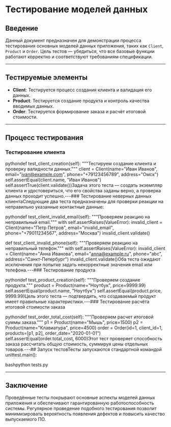 # Тестирование моделей данных

## Введение

Данный документ предназначен для демонстрации процесса тестирования основных моделей данных приложения, таких как `Client`, `Product` и `Order`. Цель тестов — убедиться, что все базовые функции работают корректно и соответствуют требованиям спецификации.

---

## Тестируемые элементы

- **Client**: Тестируется процесс создания клиента и валидация его данных.
- **Product**: Тестируется создание продукта и контроль качества вводимых данных.
- **Order**: Тестируется формирование заказа и расчёт итоговой стоимости.

---

## Процесс тестирования

### Тестирование клиента
pythondef test_client_creation(self):    """Тестируем создание клиента и проверку валидности данных."""    client = Client(name="Иван Иванов", email="ivan@example.com", phone="+79123456789", address="Омск")    self.assertEqual(client.name, "Иван Иванов")    self.assertTrue(client.validate())Задача этого теста — создать экземпляр клиента и удостовериться, что его свойства заданы верно, а проверка данных проходит успешно.---### Тестирование неверных данных клиентаСледующие два теста предназначены для проверки реакции на неправильно указанные контактные данные:

pythondef test_client_invalid_email(self):    """Проверяем реакцию на неправильный email."""    with self.assertRaises(ValueError):        invalid_client = Client(name="Петр Петров", email="invalid_email", phone="+79011234567", address="Москва")        invalid_client.validate()

def test_client_invalid_phone(self):    """Проверяем реакцию на неправильный телефон."""    with self.assertRaises(ValueError):        invalid_client = Client(name="Анна Иванова", email="anna@example.ru", phone="abc", address="Санкт-Петербург")        invalid_client.validate()Оба теста ожидают исключения при попытке задать некорректные значения email или телефона.---### Тестирование продукта

pythondef test_product_creation(self):    """Проверяем создание продукта."""    product = Product(name="Ноутбук", price=9999.99)    self.assertEqual(product.name, "Ноутбук")    self.assertEqual(product.price, 9999.99)Цель этого теста — подтвердить, что создаваемый продукт имеет правильные характеристики.---### Тестирование расчёта итоговой стоимости заказа

pythondef test_order_total_cost(self):    """Проверяем расчет итоговой суммы заказа."""    p1 = Product(name="Мышь", price=1500)    p2 = Product(name="Клавиатура", price=4500)    order = Order(id=1, client_id=1, products=[p1, p2], order_date="2020-01-01")    self.assertEqual(order.total_cost, 6000)Этот тест проверяет способность заказа рассчитать общую стоимость, суммируя цены отдельных товаров.---## Запуск тестовТесты запускаются стандартной командой unittest.main():

bashpython tests.py

---

## Заключение

Проведённые тесты покрывают основные аспекты моделей данных приложения и обеспечивают гарантированную работоспособность системы. Регулярное проведение подобного тестирования позволит минимизировать вероятность появления дефектов и повысить качество выпускаемого ПО.